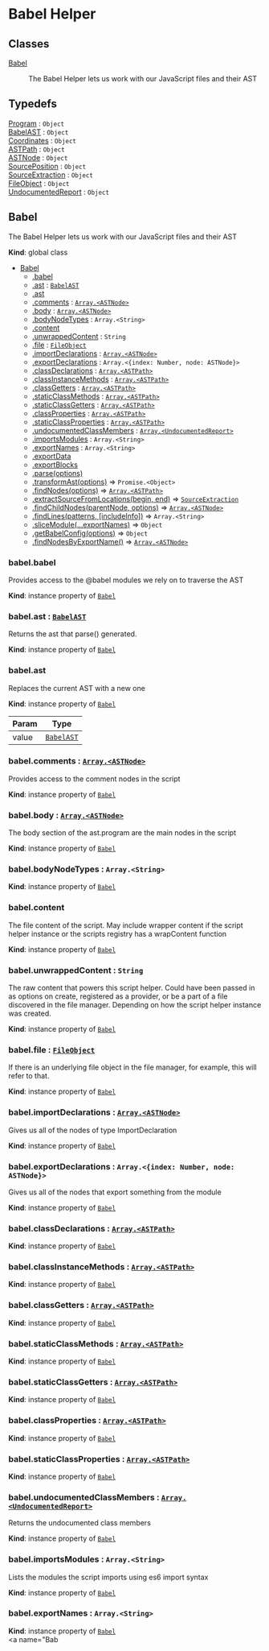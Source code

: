 # Babel Helper

## Classes

<dl>
<dt><a href="#Babel">Babel</a></dt>
<dd><p>The Babel Helper lets us work with our JavaScript files and their AST</p>
</dd>
</dl>

## Typedefs

<dl>
<dt><a href="#Program">Program</a> : <code>Object</code></dt>
<dd></dd>
<dt><a href="#BabelAST">BabelAST</a> : <code>Object</code></dt>
<dd></dd>
<dt><a href="#Coordinates">Coordinates</a> : <code>Object</code></dt>
<dd></dd>
<dt><a href="#ASTPath">ASTPath</a> : <code>Object</code></dt>
<dd></dd>
<dt><a href="#ASTNode">ASTNode</a> : <code>Object</code></dt>
<dd></dd>
<dt><a href="#SourcePosition">SourcePosition</a> : <code>Object</code></dt>
<dd></dd>
<dt><a href="#SourceExtraction">SourceExtraction</a> : <code>Object</code></dt>
<dd></dd>
<dt><a href="#FileObject">FileObject</a> : <code>Object</code></dt>
<dd></dd>
<dt><a href="#UndocumentedReport">UndocumentedReport</a> : <code>Object</code></dt>
<dd></dd>
</dl>

<a name="Babel"></a>

## Babel
The Babel Helper lets us work with our JavaScript files and their AST

**Kind**: global class  

* [Babel](#Babel)
    * [.babel](#Babel+babel)
    * [.ast](#Babel+ast) : [<code>BabelAST</code>](#BabelAST)
    * [.ast](#Babel+ast)
    * [.comments](#Babel+comments) : [<code>Array.&lt;ASTNode&gt;</code>](#ASTNode)
    * [.body](#Babel+body) : [<code>Array.&lt;ASTNode&gt;</code>](#ASTNode)
    * [.bodyNodeTypes](#Babel+bodyNodeTypes) : <code>Array.&lt;String&gt;</code>
    * [.content](#Babel+content)
    * [.unwrappedContent](#Babel+unwrappedContent) : <code>String</code>
    * [.file](#Babel+file) : [<code>FileObject</code>](#FileObject)
    * [.importDeclarations](#Babel+importDeclarations) : [<code>Array.&lt;ASTNode&gt;</code>](#ASTNode)
    * [.exportDeclarations](#Babel+exportDeclarations) : <code>Array.&lt;{index: Number, node: ASTNode}&gt;</code>
    * [.classDeclarations](#Babel+classDeclarations) : [<code>Array.&lt;ASTPath&gt;</code>](#ASTPath)
    * [.classInstanceMethods](#Babel+classInstanceMethods) : [<code>Array.&lt;ASTPath&gt;</code>](#ASTPath)
    * [.classGetters](#Babel+classGetters) : [<code>Array.&lt;ASTPath&gt;</code>](#ASTPath)
    * [.staticClassMethods](#Babel+staticClassMethods) : [<code>Array.&lt;ASTPath&gt;</code>](#ASTPath)
    * [.staticClassGetters](#Babel+staticClassGetters) : [<code>Array.&lt;ASTPath&gt;</code>](#ASTPath)
    * [.classProperties](#Babel+classProperties) : [<code>Array.&lt;ASTPath&gt;</code>](#ASTPath)
    * [.staticClassProperties](#Babel+staticClassProperties) : [<code>Array.&lt;ASTPath&gt;</code>](#ASTPath)
    * [.undocumentedClassMembers](#Babel+undocumentedClassMembers) : [<code>Array.&lt;UndocumentedReport&gt;</code>](#UndocumentedReport)
    * [.importsModules](#Babel+importsModules) : <code>Array.&lt;String&gt;</code>
    * [.exportNames](#Babel+exportNames) : <code>Array.&lt;String&gt;</code>
    * [.exportData](#Babel+exportData)
    * [.exportBlocks](#Babel+exportBlocks)
    * [.parse(options)](#Babel+parse)
    * [.transformAst(options)](#Babel+transformAst) ⇒ <code>Promise.&lt;Object&gt;</code>
    * [.findNodes(options)](#Babel+findNodes) ⇒ [<code>Array.&lt;ASTPath&gt;</code>](#ASTPath)
    * [.extractSourceFromLocations(begin, end)](#Babel+extractSourceFromLocations) ⇒ [<code>SourceExtraction</code>](#SourceExtraction)
    * [.findChildNodes(parentNode, options)](#Babel+findChildNodes) ⇒ [<code>Array.&lt;ASTNode&gt;</code>](#ASTNode)
    * [.findLines(patterns, [includeInfo])](#Babel+findLines) ⇒ <code>Array.&lt;String&gt;</code>
    * [.sliceModule(...exportNames)](#Babel+sliceModule) ⇒ <code>Object</code>
    * [.getBabelConfig(options)](#Babel+getBabelConfig) ⇒ <code>Object</code>
    * [.findNodesByExportName()](#Babel+findNodesByExportName) ⇒ [<code>Array.&lt;ASTNode&gt;</code>](#ASTNode)

<a name="Babel+babel"></a>

### babel.babel
Provides access to the @babel modules we rely on to traverse the AST

**Kind**: instance property of [<code>Babel</code>](#Babel)  
<a name="Babel+ast"></a>

### babel.ast : [<code>BabelAST</code>](#BabelAST)
Returns the ast that parse() generated.

**Kind**: instance property of [<code>Babel</code>](#Babel)  
<a name="Babel+ast"></a>

### babel.ast
Replaces the current AST with a new one

**Kind**: instance property of [<code>Babel</code>](#Babel)  

| Param | Type |
| --- | --- |
| value | [<code>BabelAST</code>](#BabelAST) | 

<a name="Babel+comments"></a>

### babel.comments : [<code>Array.&lt;ASTNode&gt;</code>](#ASTNode)
Provides access to the comment nodes in the script

**Kind**: instance property of [<code>Babel</code>](#Babel)  
<a name="Babel+body"></a>

### babel.body : [<code>Array.&lt;ASTNode&gt;</code>](#ASTNode)
The body section of the ast.program are the main nodes in the script

**Kind**: instance property of [<code>Babel</code>](#Babel)  
<a name="Babel+bodyNodeTypes"></a>

### babel.bodyNodeTypes : <code>Array.&lt;String&gt;</code>
**Kind**: instance property of [<code>Babel</code>](#Babel)  
<a name="Babel+content"></a>

### babel.content
The file content of the script.  May include wrapper content if the script helper instance or the scripts registry has a wrapContent function

**Kind**: instance property of [<code>Babel</code>](#Babel)  
<a name="Babel+unwrappedContent"></a>

### babel.unwrappedContent : <code>String</code>
The raw content that powers this script helper.  Could have been passed in as options on create,
registered as a provider, or be a part of a file discovered in the file manager.  Depending on how
the script helper instance was created.

**Kind**: instance property of [<code>Babel</code>](#Babel)  
<a name="Babel+file"></a>

### babel.file : [<code>FileObject</code>](#FileObject)
If there is an underlying file object in the file manager, for example,
this will refer to that.

**Kind**: instance property of [<code>Babel</code>](#Babel)  
<a name="Babel+importDeclarations"></a>

### babel.importDeclarations : [<code>Array.&lt;ASTNode&gt;</code>](#ASTNode)
Gives us all of the nodes of type ImportDeclaration

**Kind**: instance property of [<code>Babel</code>](#Babel)  
<a name="Babel+exportDeclarations"></a>

### babel.exportDeclarations : <code>Array.&lt;{index: Number, node: ASTNode}&gt;</code>
Gives us all of the nodes that export something from the module

**Kind**: instance property of [<code>Babel</code>](#Babel)  
<a name="Babel+classDeclarations"></a>

### babel.classDeclarations : [<code>Array.&lt;ASTPath&gt;</code>](#ASTPath)
**Kind**: instance property of [<code>Babel</code>](#Babel)  
<a name="Babel+classInstanceMethods"></a>

### babel.classInstanceMethods : [<code>Array.&lt;ASTPath&gt;</code>](#ASTPath)
**Kind**: instance property of [<code>Babel</code>](#Babel)  
<a name="Babel+classGetters"></a>

### babel.classGetters : [<code>Array.&lt;ASTPath&gt;</code>](#ASTPath)
**Kind**: instance property of [<code>Babel</code>](#Babel)  
<a name="Babel+staticClassMethods"></a>

### babel.staticClassMethods : [<code>Array.&lt;ASTPath&gt;</code>](#ASTPath)
**Kind**: instance property of [<code>Babel</code>](#Babel)  
<a name="Babel+staticClassGetters"></a>

### babel.staticClassGetters : [<code>Array.&lt;ASTPath&gt;</code>](#ASTPath)
**Kind**: instance property of [<code>Babel</code>](#Babel)  
<a name="Babel+classProperties"></a>

### babel.classProperties : [<code>Array.&lt;ASTPath&gt;</code>](#ASTPath)
**Kind**: instance property of [<code>Babel</code>](#Babel)  
<a name="Babel+staticClassProperties"></a>

### babel.staticClassProperties : [<code>Array.&lt;ASTPath&gt;</code>](#ASTPath)
**Kind**: instance property of [<code>Babel</code>](#Babel)  
<a name="Babel+undocumentedClassMembers"></a>

### babel.undocumentedClassMembers : [<code>Array.&lt;UndocumentedReport&gt;</code>](#UndocumentedReport)
Returns the undocumented class members

**Kind**: instance property of [<code>Babel</code>](#Babel)  
<a name="Babel+importsModules"></a>

### babel.importsModules : <code>Array.&lt;String&gt;</code>
Lists the modules the script imports using es6 import syntax

**Kind**: instance property of [<code>Babel</code>](#Babel)  
<a name="Babel+exportNames"></a>

### babel.exportNames : <code>Array.&lt;String&gt;</code>
**Kind**: instance property of [<code>Babel</code>](#Babel)  
<a name="Bab
